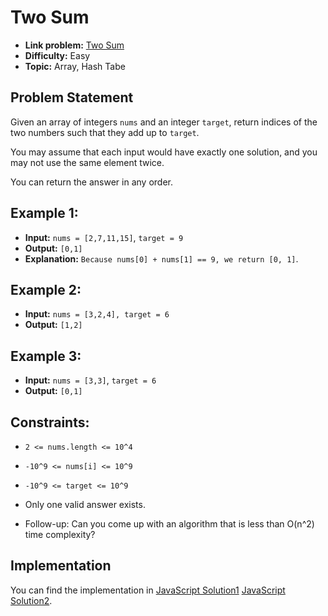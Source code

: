 # Two Sum

- **Link problem:** [Two Sum](https://leetcode.com/problems/two-sum)
- **Difficulty:** Easy
- **Topic:** Array, Hash Tabe

## Problem Statement

Given an array of integers `nums` and an integer `target`, return indices of the two numbers such that they add up to `target`.

You may assume that each input would have exactly one solution, and you may not use the same element twice.

You can return the answer in any order.

## Example 1:

- **Input:** `nums = [2,7,11,15]`, `target = 9`
- **Output:** `[0,1]`
- **Explanation:** `Because nums[0] + nums[1] == 9, we return [0, 1]`.

## Example 2:

- **Input:** `nums = [3,2,4], target = 6`
- **Output:** `[1,2]`

## Example 3:

- **Input:** `nums = [3,3]`, `target = 6`
- **Output:** `[0,1]`

## Constraints:

- `2 <= nums.length <= 10^4`
- `-10^9 <= nums[i] <= 10^9`
- `-10^9 <= target <= 10^9`
- Only one valid answer exists.

- Follow-up: Can you come up with an algorithm that is less than O(n^2) time complexity?

## Implementation

You can find the implementation in
[JavaScript Solution1](solution1.js)
[JavaScript Solution2](solution2.js).
